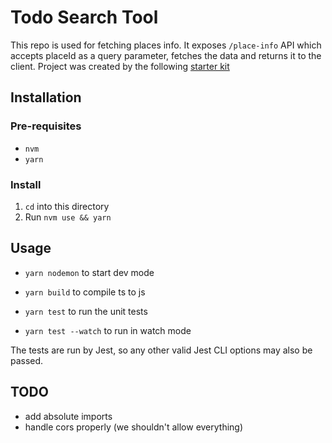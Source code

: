 # Todo Search Tool

This repo is used for fetching places info. It exposes `/place-info` API which accepts placeId as a query parameter, fetches the data and returns it to the client.
Project was created by the following [starter kit](https://github.com/postlight/nodejs-typescript-kit)

## Installation

### Pre-requisites

- `nvm`
- `yarn`

### Install

1. `cd` into this directory
2. Run `nvm use && yarn`

## Usage

- `yarn nodemon` to start dev mode

- `yarn build` to compile ts to js

- `yarn test` to run the unit tests
- `yarn test --watch` to run in watch mode

The tests are run by Jest, so any other valid Jest CLI options may also be
passed.

## TODO

- add absolute imports
- handle cors properly (we shouldn't allow everything)
